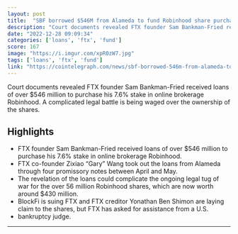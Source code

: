 ```yaml
---
layout: post
title:  "SBF borrowed $546M from Alameda to fund Robinhood share purchase"
description: "Court documents revealed FTX founder Sam Bankman-Fried received loans of over $546 million to purchase his 7.6% stake in online brokerage Robinhood. A complicated legal battle is being waged over the ownership of the shares."
date: "2022-12-28 09:09:34"
categories: ['loans', 'ftx', 'fund']
score: 167
image: "https://i.imgur.com/xpR0zW7.jpg"
tags: ['loans', 'ftx', 'fund']
link: "https://cointelegraph.com/news/sbf-borrowed-546m-from-alameda-to-fund-robinhood-share-purchase"
---
```


Court documents revealed FTX founder Sam Bankman-Fried received loans of over $546 million to purchase his 7.6% stake in online brokerage Robinhood. A complicated legal battle is being waged over the ownership of the shares.

## Highlights

- FTX founder Sam Bankman-Fried received loans of over $546 million to purchase his 7.6% stake in online brokerage Robinhood.
- FTX co-founder Zixiao “Gary” Wang took out the loans from Alameda through four promissory notes between April and May.
- The revelation of the loans could complicate the ongoing legal tug of war for the over 56 million Robinhood shares, which are now worth around $430 million.
- BlockFi is suing FTX and FTX creditor Yonathan Ben Shimon are laying claim to the shares, but FTX has asked for assistance from a U.S.
- bankruptcy judge.

---
